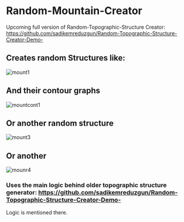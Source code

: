 # Random-Mountain-Creator
Upcoming full version of Random-Topographic-Structure Creator: https://github.com/sadikemreduzgun/Random-Topographic-Structure-Creator-Demo-

## Creates random Structures like:
![mount1](https://user-images.githubusercontent.com/70113249/221588555-edae705b-8223-4ea6-a3d1-5dfa0fe90ff2.jpg)

## And their contour graphs
![mountcont1](https://user-images.githubusercontent.com/70113249/221588584-8604757e-2a77-412e-b771-14f3619a6b1f.jpg)

## Or another random structure
![mount3](https://user-images.githubusercontent.com/70113249/221591755-47ae126b-d22f-488f-a55c-16d45c7856f3.jpg)

## Or another
![mounr4](https://user-images.githubusercontent.com/70113249/221592013-57f30bfc-efd5-4a4c-ae9a-13b467065588.jpg)


### Uses the main logic behind older topographic structure generator: https://github.com/sadikemreduzgun/Random-Topographic-Structure-Creator-Demo-

Logic is mentioned there.
